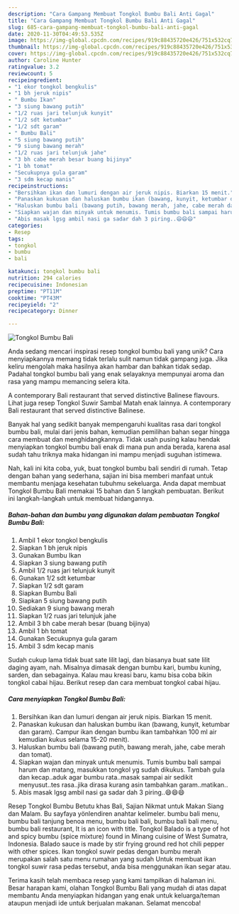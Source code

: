 ```yaml
---
description: "Cara Gampang Membuat Tongkol Bumbu Bali Anti Gagal"
title: "Cara Gampang Membuat Tongkol Bumbu Bali Anti Gagal"
slug: 685-cara-gampang-membuat-tongkol-bumbu-bali-anti-gagal
date: 2020-11-30T04:49:53.535Z
image: https://img-global.cpcdn.com/recipes/919c88435720e426/751x532cq70/tongkol-bumbu-bali-foto-resep-utama.jpg
thumbnail: https://img-global.cpcdn.com/recipes/919c88435720e426/751x532cq70/tongkol-bumbu-bali-foto-resep-utama.jpg
cover: https://img-global.cpcdn.com/recipes/919c88435720e426/751x532cq70/tongkol-bumbu-bali-foto-resep-utama.jpg
author: Caroline Hunter
ratingvalue: 3.2
reviewcount: 5
recipeingredient:
- "1 ekor tongkol bengkulis"
- "1 bh jeruk nipis"
- " Bumbu Ikan"
- "3 siung bawang putih"
- "1/2 ruas jari telunjuk kunyit"
- "1/2 sdt ketumbar"
- "1/2 sdt garam"
- " Bumbu Bali"
- "5 siung bawang putih"
- "9 siung bawang merah"
- "1/2 ruas jari telunjuk jahe"
- "3 bh cabe merah besar buang bijinya"
- "1 bh tomat"
- "Secukupnya gula garam"
- "3 sdm kecap manis"
recipeinstructions:
- "Bersihkan ikan dan lumuri dengan air jeruk nipis. Biarkan 15 menit."
- "Panaskan kukusan dan haluskan bumbu ikan (bawang, kunyit, ketumbar dan garam). Campur ikan dengan bumbu ikan tambahkan 100 ml air kemudian kukus selama 15-20 menit)."
- "Haluskan bumbu bali (bawang putih, bawang merah, jahe, cabe merah dan tomat)."
- "Siapkan wajan dan minyak untuk menumis. Tumis bumbu bali sampai harum dan matang, masukkan tongkol yg sudah dikukus. Tambah gula dan kecap..aduk agar bumbu rata..masak sampai air sedikit menyusut..tes rasa..jika dirasa kurang asin tambahkan garam..matikan.."
- "Abis masak lgsg ambil nasi ga sadar dah 3 piring..😄😄😄"
categories:
- Resep
tags:
- tongkol
- bumbu
- bali

katakunci: tongkol bumbu bali 
nutrition: 294 calories
recipecuisine: Indonesian
preptime: "PT11M"
cooktime: "PT43M"
recipeyield: "2"
recipecategory: Dinner

---
```



![Tongkol Bumbu Bali](https://img-global.cpcdn.com/recipes/919c88435720e426/751x532cq70/tongkol-bumbu-bali-foto-resep-utama.jpg)

Anda sedang mencari inspirasi resep tongkol bumbu bali yang unik? Cara menyiapkannya memang tidak terlalu sulit namun tidak gampang juga. Jika keliru mengolah maka hasilnya akan hambar dan bahkan tidak sedap. Padahal tongkol bumbu bali yang enak selayaknya mempunyai aroma dan rasa yang mampu memancing selera kita.

A contemporary Bali restaurant that served distinctive Balinese flavours. Lihat juga resep Tongkol Suwir Sambal Matah enak lainnya. A contemporary Bali restaurant that served distinctive Balinese.

Banyak hal yang sedikit banyak mempengaruhi kualitas rasa dari tongkol bumbu bali, mulai dari jenis bahan, kemudian pemilihan bahan segar hingga cara membuat dan menghidangkannya. Tidak usah pusing kalau hendak menyiapkan tongkol bumbu bali enak di mana pun anda berada, karena asal sudah tahu triknya maka hidangan ini mampu menjadi suguhan istimewa.


Nah, kali ini kita coba, yuk, buat tongkol bumbu bali sendiri di rumah. Tetap dengan bahan yang sederhana, sajian ini bisa memberi manfaat untuk membantu menjaga kesehatan tubuhmu sekeluarga. Anda dapat membuat Tongkol Bumbu Bali memakai 15 bahan dan 5 langkah pembuatan. Berikut ini langkah-langkah untuk membuat hidangannya.

<!--inarticleads1-->

##### Bahan-bahan dan bumbu yang digunakan dalam pembuatan Tongkol Bumbu Bali:

1. Ambil 1 ekor tongkol bengkulis
1. Siapkan 1 bh jeruk nipis
1. Gunakan  Bumbu Ikan
1. Siapkan 3 siung bawang putih
1. Ambil 1/2 ruas jari telunjuk kunyit
1. Gunakan 1/2 sdt ketumbar
1. Siapkan 1/2 sdt garam
1. Siapkan  Bumbu Bali
1. Siapkan 5 siung bawang putih
1. Sediakan 9 siung bawang merah
1. Siapkan 1/2 ruas jari telunjuk jahe
1. Ambil 3 bh cabe merah besar (buang bijinya)
1. Ambil 1 bh tomat
1. Gunakan Secukupnya gula garam
1. Ambil 3 sdm kecap manis


Sudah cukup lama tidak buat sate lilit lagi, dan biasanya buat sate lilit daging ayam, nah. Misalnya dimasak dengan bumbu kari, bumbu kuning, sarden, dan sebagainya. Kalau mau kreasi baru, kamu bisa coba bikin tongkol cabai hijau. Berikut resep dan cara membuat tongkol cabai hijau. 

<!--inarticleads2-->

##### Cara menyiapkan Tongkol Bumbu Bali:

1. Bersihkan ikan dan lumuri dengan air jeruk nipis. Biarkan 15 menit.
1. Panaskan kukusan dan haluskan bumbu ikan (bawang, kunyit, ketumbar dan garam). Campur ikan dengan bumbu ikan tambahkan 100 ml air kemudian kukus selama 15-20 menit).
1. Haluskan bumbu bali (bawang putih, bawang merah, jahe, cabe merah dan tomat).
1. Siapkan wajan dan minyak untuk menumis. Tumis bumbu bali sampai harum dan matang, masukkan tongkol yg sudah dikukus. Tambah gula dan kecap..aduk agar bumbu rata..masak sampai air sedikit menyusut..tes rasa..jika dirasa kurang asin tambahkan garam..matikan..
1. Abis masak lgsg ambil nasi ga sadar dah 3 piring..😄😄😄


Resep Tongkol Bumbu Betutu khas Bali, Sajian Nikmat untuk Makan Siang dan Malam. Bu sayfaya yönlendiren anahtar kelimeler. bumbu bali menu, bumbu bali tanjung benoa menu, bumbu bali bali, bumbu bali bali menu, bumbu bali restaurant, It is an icon with title. Tongkol Balado is a type of hot and spicy bumbu (spice mixture) found in Minang cuisine of West Sumatra, Indonesia. Balado sauce is made by stir frying ground red hot chili pepper with other spices. Ikan tongkol suwir pedas dengan bumbu merah merupakan salah satu menu rumahan yang sudah Untuk membuat ikan tongkol suwir rasa pedas tersebut, anda bisa menggunakan ikan segar atau. 

Terima kasih telah membaca resep yang kami tampilkan di halaman ini. Besar harapan kami, olahan Tongkol Bumbu Bali yang mudah di atas dapat membantu Anda menyiapkan hidangan yang enak untuk keluarga/teman ataupun menjadi ide untuk berjualan makanan. Selamat mencoba!
